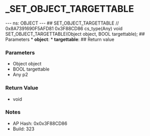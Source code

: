 # _SET_OBJECT_TARGETTABLE

--- ns: OBJECT --- ## SET_OBJECT_TARGETTABLE  // 0x8A7391690F5AFD81 0x3F88CD86 cs_type(Any) void SET_OBJECT_TARGETTABLE(Object object, BOOL targettable);  ## Parameters * **object**: * **targettable**:  ## Return value

### Parameters
* Object object
* BOOL targettable
* Any p2

### Return Value
* void

### Notes
* AP Hash: 0x0x3F88CD86
* Build: 323

